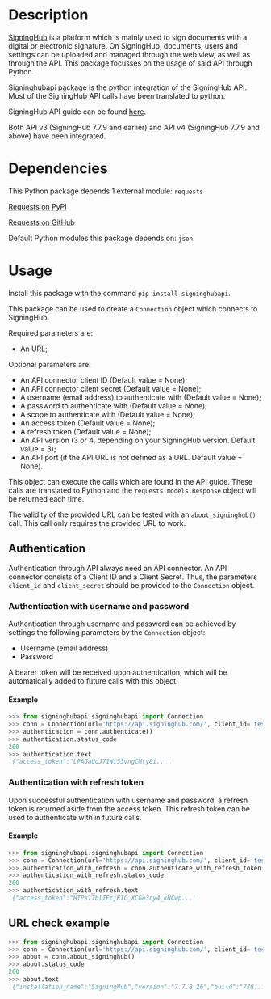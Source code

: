 # Description
[SigningHub](https://www.signinghub.com/) is a platform which is mainly used to sign documents with a digital or electronic signature.
On SigningHub, documents, users and settings can be uploaded and managed through the web view, as well as through the API.
This package focusses on the usage of said API through Python.

Signinghubapi package is the python integration of the SigningHub API. Most of the SigningHub API calls have been translated to python.

SigningHub API guide can be found [here](https://manuals.keysign.eu).

Both API v3 (SigningHub 7.7.9 and earlier) and API v4 (SigningHub 7.7.9 and above) have been integrated.

# Dependencies
This Python package depends 1 external module:
```requests```

[Requests on PyPI](https://pypi.org/project/requests/)

[Requests on GitHub](https://github.com/psf/requests)


Default Python modules this package depends on:
```json```

# Usage
Install this package with the command ```pip install signinghubapi```.

This package can be used to create a ```Connection``` object which connects to SigningHub.

Required parameters are:

- An URL;

Optional parameters are:
- An API connector client ID (Default value = None);
- An API connector client secret (Default value = None);
- A username (email address) to authenticate with (Default value = None);
- A password to authenticate with (Default value = None);
- A scope to authenticate with (Default value = None);
- An access token (Default value = None);
- A refresh token (Default value = None);
- An API version (3 or 4, depending on your SigningHub version. Default value = 3);
- An API port (if the API URL is not defined as a URL. Default value = None).

This object can execute the calls which are found in the API guide. These calls are translated to Python and the ```requests.models.Response``` object will be returned each time.

The validity of the provided URL can be tested with an ```about_signinghub()``` call. This call only requires the provided URL to work.

## Authentication
Authentication through API always need an API connector.
An API connector consists of a Client ID and a Client Secret.
Thus, the parameters ```client_id``` and ```client_secret``` should be provided to the ```Connection``` object.

### Authentication with username and password
Authentication through username and password can be achieved by settings the following parameters by the ```Connection``` object:
- Username (email address)
- Password

A bearer token will be received upon authentication, which will be automatically added to future calls with this object.

#### Example
```python
>>> from signinghubapi.signinghubapi import Connection
>>> conn = Connection(url='https://api.signinghub.com/', client_id='testclientid', client_secret='testclientsecret', username='test@email.com', password='1234')
>>> authentication = conn.authenticate()
>>> authentication.status_code
200
>>> authentication.text
'{"access_token":"LPAGaUoJ71Wi53vngCMty8i...'
```
### Authentication with refresh token
Upon successful authentication with username and password, a refresh token is returned aside from the access token.
This refresh token can be used to authenticate with in future calls.

#### Example
```python
>>> from signinghubapi.signinghubapi import Connection
>>> conn = Connection(url='https://api.signinghub.com/', client_id='testclientid', client_secret='testclientsecret', refresh_token='"QUVTMjU2LUdDTWLsQS+ByQscK...')
>>> authentication_with_refresh = conn.authenticate_with_refresh_token()
>>> authentication_with_refresh.status_code
200
>>> authentication_with_refresh.text
'{"access_token":"HTPk17blIEcjKIC_XCGe3cy4_kNCwp...'
```

## URL check example
```python
>>> from signinghubapi.signinghubapi import Connection
>>> conn = Connection(url='https://api.signinghub.com/', client_id='testclientid', client_secret='testclientsecret', username='test@email.com', password='1234')
>>> about = conn.about_signinghub()
>>> about.status_code
200
>>> about.text
'{"installation_name":"SigningHub","version":"7.7.8.26","build":"778...'
```
